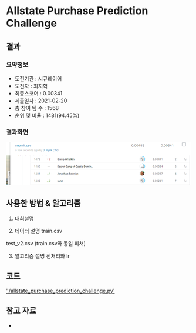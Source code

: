 # Allstate Purchase Prediction Challenge

## 결과

### 요약정보

- 도전기관 : 시큐레이어
- 도전자 : 최지혁
- 최종스코어 : 0.00341
- 제출일자 : 2021-02-20
- 총 참여 팀 수 : 1568
- 순위 및 비율 : 1481(94.45%)

### 결과화면

![leaderboard](./img/leaderboard.png)

## 사용한 방법 & 알고리즘
1. 대회설명

2. 데이터 설명
train.csv
 
test_v2.csv (train.csv와 동일 피쳐)
 

3. 알고리즘 설명
전처리와 lr

## 코드

['./allstate_purchase_prediction_challenge.py'](./allstate_purchase_prediction_challenge.py)

## 참고 자료

- 
